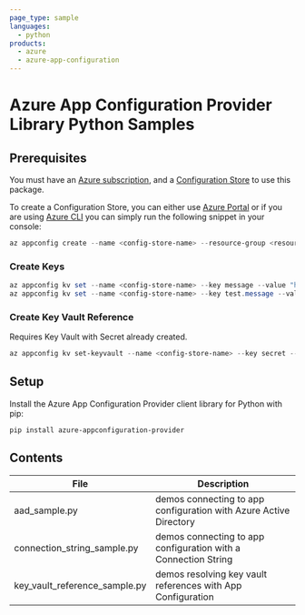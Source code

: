 ```yaml
---
page_type: sample
languages:
  - python
products:
  - azure
  - azure-app-configuration
---
```


# Azure App Configuration Provider Library Python Samples

## Prerequisites

You must have an [Azure subscription][azure_sub], and a [Configuration Store][configuration_store] to use this package.

To create a Configuration Store, you can either use [Azure Portal](https://ms.portal.azure.com/#create/Microsoft.Azconfig) or if you are using [Azure CLI][azure_cli] you can simply run the following snippet in your console:

```Powershell
az appconfig create --name <config-store-name> --resource-group <resource-group-name> --location eastus
```

### Create Keys

```Powershell
az appconfig kv set --name <config-store-name> --key message --value "hi"
az appconfig kv set --name <config-store-name> --key test.message --value "Hi with test Prefix"
```

### Create Key Vault Reference

Requires Key Vault with Secret already created.

```Powershell
az appconfig kv set-keyvault --name <config-store-name> --key secret --secret-identifier <key-vault-reference>
```

## Setup

Install the Azure App Configuration Provider client library for Python with pip:

```commandline
pip install azure-appconfiguration-provider
```

## Contents

| File | Description |
|-------------|-------------|
| aad_sample.py | demos connecting to app configuration with Azure Active Directory |
| connection_string_sample.py | demos connecting to app configuration with a Connection String |
| key_vault_reference_sample.py | demos resolving key vault references with App Configuration |

<!-- LINKS -->
[azure_sub]: https://azure.microsoft.com/free/
[azure_cli]: https://docs.microsoft.com/cli/azure
[configuration_store]: https://azure.microsoft.com/services/app-configuration/